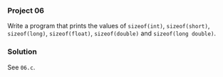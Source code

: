 ### Project 06

Write a program that prints the values of `sizeof(int)`, `sizeof(short)`,
`sizeof(long)`, `sizeof(float)`, `sizeof(double)` and `sizeof(long double)`.

### Solution

See `06.c`.
